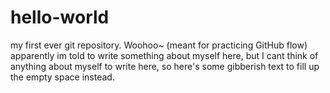 # hello-world
my first ever git repository. Woohoo~ (meant for practicing GitHub flow)
apparently im told to write something about myself here, but I cant think of anything about myself to write here, so here's some gibberish text to fill up the empty space instead.
